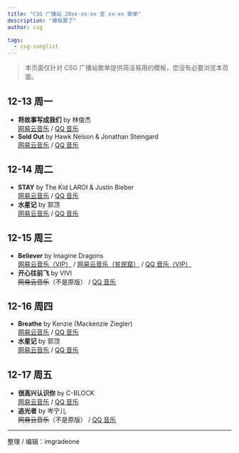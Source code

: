 ```yaml
---
title: "CSG 广播站 20xx-xx-xx 至 xx-xx 歌单"
description: "模板罢了"
author: csg

tags:
  - csg-songlist
---
```


> 本页面仅针对 CSG 广播站歌单提供简洁易用的模板，您没有必要浏览本页面。

<!-- 如果周日有 -->

<!-- 
## xx-xx 周日

- **歌名** by 歌手  
  [网易云音乐]() / [QQ 音乐]()
- **歌名** by 歌手  
  [网易云音乐]() / [QQ 音乐]()

-->

<!-- 如需要 VIP 则如实标注 -->
<!-- 一般按网易云音乐 / QQ 音乐的顺序，如果有必要，可以额外添加咪咕音乐、
bilibili、SoundCloud、YouTube 链接
周杰伦的歌则直接 咪咕音乐 / QQ 音乐
没有版权则删除线 -->

## 12-13 周一

- **将故事写成我们** by 林俊杰  
  [网易云音乐](https://music.163.com/song?id=1391477429) / [QQ 音乐](https://y.qq.com/n/ryqq/songDetail/001LMj8V1Leoxy)
- **Sold Out** by Hawk Nelson & Jonathan Steingard  
  [网易云音乐](https://music.163.com/song?id=31010566) / [QQ 音乐](https://y.qq.com/n/ryqq/songDetail/002a5OfG1VpukL)

## 12-14 周二

- **STAY** by The Kid LAROI & Justin Bieber  
  [网易云音乐](https://music.163.com/song?id=1859245776) / [QQ 音乐](https://y.qq.com/n/ryqq/songDetail/0043EX2e2F6JCA)
- **水星记** by 郭顶  
  [网易云音乐](https://music.163.com/song?id=441491828) / [QQ 音乐](https://y.qq.com/n/ryqq/songDetail/00485V8K4InqbZ)

## 12-15 周三

- **Believer** by Imagine Dragons  
  [网易云音乐（VIP）](https://music.163.com/song?id=455311479) / [网易云音乐（贫民窟）](https://music.163.com/song?id=1493073985) / [QQ 音乐（VIP）](https://y.qq.com/n/ryqq/songDetail/003uk0GY3wjLw8)
- **开心往前飞** by VIVI  
  ~~网易云音乐~~（不是原版） / [QQ 音乐](https://y.qq.com/n/ryqq/songDetail/003tQihz2VWcOS)

## 12-16 周四

- **Breathe** by Kenzie (Mackenzie Ziegler)  
  [网易云音乐](https://music.163.com/song?id=512621132) / [QQ 音乐](https://y.qq.com/n/ryqq/songDetail/002DUGDZ4AKUEO)
- **水星记** by 郭顶  
  [网易云音乐](https://music.163.com/song?id=441491828) / [QQ 音乐](https://y.qq.com/n/ryqq/songDetail/00485V8K4InqbZ)

## 12-17 周五

- **很高兴认识你** by C-BLOCK  
  [网易云音乐](https://music.163.com/song?id=1318571230) / [QQ 音乐](https://y.qq.com/n/ryqq/songDetail/001A692D1dyZml)
- **追光者** by 岑宁儿  
  ~~网易云音乐~~（不是原版） / [QQ 音乐](https://y.qq.com/n/ryqq/songDetail/0006V3BG48q1uP)

---

整理 / 编辑：imgradeone
